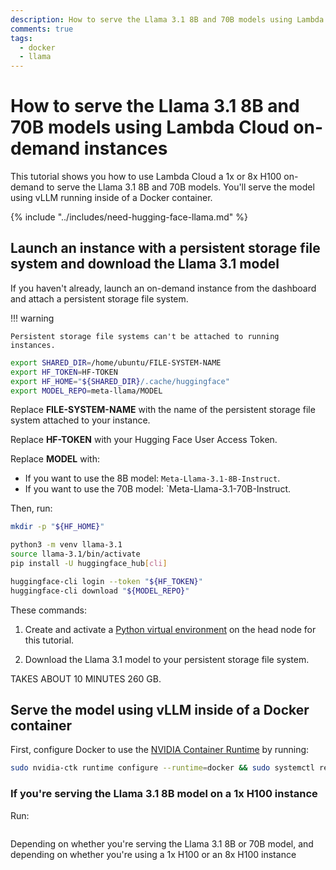 ```yaml
---
description: How to serve the Llama 3.1 8B and 70B models using Lambda Cloud on-demand instances
comments: true
tags:
  - docker
  - llama
---
```


# How to serve the Llama 3.1 8B and 70B models using Lambda Cloud on-demand instances

This tutorial shows you how to use Lambda Cloud a 1x or 8x H100 on-demand
to serve the Llama 3.1 8B and 70B models. You'll serve the model using vLLM
running inside of a Docker container.

{% include "../includes/need-hugging-face-llama.md" %}

## Launch an instance with a persistent storage file system and download the Llama 3.1 model

If you haven't already, launch an on-demand instance from the dashboard and
attach a persistent storage file system.

!!! warning

    Persistent storage file systems can't be attached to running instances.

```bash
export SHARED_DIR=/home/ubuntu/FILE-SYSTEM-NAME
export HF_TOKEN=HF-TOKEN
export HF_HOME="${SHARED_DIR}/.cache/huggingface"
export MODEL_REPO=meta-llama/MODEL
```

Replace **FILE-SYSTEM-NAME** with the name of the persistent storage file
system attached to your instance.

Replace **HF-TOKEN** with your Hugging Face User Access Token.

Replace **MODEL** with:

- If you want to use the 8B model: `Meta-Llama-3.1-8B-Instruct`.
- If you want to use the 70B model: `Meta-Llama-3.1-70B-Instruct.

Then, run:

```bash
mkdir -p "${HF_HOME}"

python3 -m venv llama-3.1
source llama-3.1/bin/activate
pip install -U huggingface_hub[cli]

huggingface-cli login --token "${HF_TOKEN}"
huggingface-cli download "${MODEL_REPO}"
```

These commands:

1. Create and activate a
   [Python virtual environment](https://docs.lambdalabs.com/software/virtual-environments-and-docker-containers#creating-a-python-virtual-environment)
   on the head node for this tutorial.

2. Download the Llama 3.1 model to your persistent storage file system.

TAKES ABOUT 10 MINUTES 260 GB.
## Serve the model using vLLM inside of a Docker container

First, configure Docker to use the
[NVIDIA Container Runtime](https://developer.nvidia.com/container-runtime) by
running:

```bash
sudo nvidia-ctk runtime configure --runtime=docker && sudo systemctl restart docker
```

### If you're serving the Llama 3.1 8B model on a 1x H100 instance

Run:

```bash


```

Depending on whether you're serving the Llama 3.1 8B or 70B model, and
depending on whether you're using a 1x H100 or an 8x H100 instance
